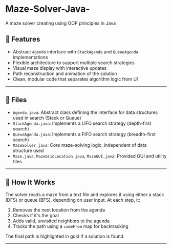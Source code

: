 # Maze-Solver-Java-
A maze solver creating using OOP principles in Java

## 🚀 Features

- Abstract `Agenda` interface with `StackAgenda` and `QueueAgenda` implementations
- Flexible architecture to support multiple search strategies
- Visual maze display with interactive updates
- Path reconstruction and animation of the solution
- Clean, modular code that separates algorithm logic from UI

---

## 📁 Files

- `Agenda.java`: Abstract class defining the interface for data structures used in search (Stack or Queue)
- `StackAgenda.java`: Implements a LIFO search strategy (depth-first search)
- `QueueAgenda.java`: Implements a FIFO search strategy (breadth-first search)
- `MazeSolver.java`: Core maze-solving logic, independent of data structure used
- `Maze.java`, `MazeGridLocation.java`, `MazeGUI.java`: Provided GUI and utility files

---

## 🧠 How It Works

The solver reads a maze from a text file and explores it using either a stack (DFS) or queue (BFS), depending on user input. At each step, it:
1. Removes the next location from the agenda
2. Checks if it's the goal
3. Adds valid, unvisited neighbors to the agenda
4. Tracks the path using a `cameFrom` map for backtracking

The final path is highlighted in gold if a solution is found.

---
